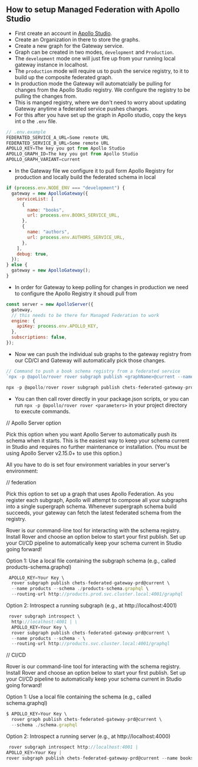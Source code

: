 ## How to setup Managed Federation with Apollo Studio

- First create an account in [Apollo Studio](https://studio.apollographql.com/).
- Create an Organization in there to store the graphs.
- Create a new graph for the Gateway service.
- Graph can be created in two modes, `development` and `Production`.
- The `development` mode one will just fire up from your running local gateway instance in localhost.
- The `production` mode will require us to push the service registry, to it to build up the composite federated graph.
- In production mode the Gateway will automatcially be pulling for changes from the Apollo Studio registry. We configure the registry to be pulling the changes from.
- This is manged registry, where we don't need to worry about updating Gateway anytime a federated service pushes changes.
- For this after you have set up the graph in Apollo studio, copy the keys int o the `.env` file.

```js
// .env.example
FEDERATED_SERVICE_A_URL=Some remote URL
FEDERATED_SERVICE_B_URL=Some remote URL
APOLLO_KEY=The key you got from Apollo Studio
APOLLO_GRAPH_ID=The key you got from Apollo Studio
APOLLO_GRAPH_VARIANT=current
```

- In the Gateway file we configure it to pull form Apollo Registry for production and locally build the federated schema in local

```js
if (process.env.NODE_ENV === "development") {
  gateway = new ApolloGateway({
    serviceList: [
      {
        name: "books",
        url: process.env.BOOKS_SERVICE_URL,
      },
      {
        name: "authors",
        url: process.env.AUTHORS_SERVICE_URL,
      },
    ],
    debug: true,
  });
} else {
  gateway = new ApolloGateway();
}
```

- In order for Gateway to keep polling for changes in production we need to configure the Apollo Registry it shoudl pull from

```js
const server = new ApolloServer({
  gateway,
  // this needs to be there for Managed Federation to work
  engine: {
    apiKey: process.env.APOLLO_KEY,
  },
  subscriptions: false,
});
```

- Now we can push the individual sub graphs to the gateway registry from our CD/CI and Gateway will automatically pick those changes.

```js
// Command to push a book schema registry from a federated service
`npx -p @apollo/rover rover subgraph publish <graphName>@current --name <serviceName> --schema <schemaFile> --routing-url <URL for the service>`

npx -p @apollo/rover rover subgraph publish chets-federated-gateway-prd@current --name books --schema .\books.graphql --routing-url http://localhost:4001/graphql

```

- You can then call rover <parameters> directly in your package.json scripts, or you can run
  `npx -p @apollo/rover rover <parameters>` in your project directory to execute commands.

// Apollo Server option

Pick this option when you want Apollo Server to automatically push its schema when it starts. This is the easiest way to keep your schema current in Studio and requires no further maintenance or installation. (You must be using Apollo Server v2.15.0+ to use this option.)

All you have to do is set four environment variables in your server's environment:

// federation

Pick this option to set up a graph that uses Apollo Federation. As you register each subgraph, Apollo will attempt to compose all your subgraphs into a single supergraph schema. Whenever supergraph schema build succeeds, your gateway can fetch the latest federated schema from the registry.

Rover is our command-line tool for interacting with the schema registry. Install Rover and choose an option below to start your first publish. Set up your CI/CD pipeline to automatically keep your schema current in Studio going forward!

Option 1: Use a local file containing the subgraph schema (e.g., called products-schema.graphql)

```js
 APOLLO_KEY=Your Key \
  rover subgraph publish chets-federated-gateway-prd@current \
  --name products --schema ./products-schema.graphql \
  --routing-url http://products.prod.svc.cluster.local:4001/graphql
```

Option 2: Introspect a running subgraph (e.g., at http://localhost:4001)

```js
 rover subgraph introspect \
  http://localhost:4001 | \
  APOLLO_KEY=Your Key \
  rover subgraph publish chets-federated-gateway-prd@current \
  --name products --schema - \
  --routing-url http://products.svc.cluster.local:4001/graphql

```

// CI/CD

Rover is our command-line tool for interacting with the schema registry. Install Rover and choose an option below to start your first publish. Set up your CI/CD pipeline to automatically keep your schema current in Studio going forward!

Option 1: Use a local file containing the schema (e.g., called schema.graphql)

```js
$ APOLLO_KEY=Your Key \
  rover graph publish chets-federated-gateway-prd@current \
  --schema ./schema.graphql
```

Option 2: Introspect a running server (e.g., at http://localhost:4000)

```js
 rover subgraph introspect http://localhost:4001 |
APOLLO_KEY=Your Key |
rover subgraph publish chets-federated-gateway-prd@current --name books --schema - --routing-url http://localhost:4001:4001/graphql
```
